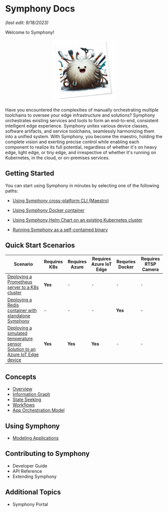 # Symphony Docs

_(last edit: 9/18/2023)_

Welcome to Symphony!

<div align="center">
  <img src="./symphony-book/images/symphony.png" alt="Symphony" width="200" height="200">
</div>


Have you encountered the complexities of manually orchestrating multiple toolchains to oversee your edge infrastructure and solutions? Symphony orchestrates existing services and tools to form an end-to-end, consistent intelligent edge experience. Symphony unites various device classes, software artifacts, and service toolchains, seamlessly harmonizing them into a unified system. With Symphony, you become the maestro, holding the complete vision and exerting precise control while enabling each component to realize its full potential, regardless of whether it's on heavy edge, light edge, or tiny edge, and irrespective of whether it's running on Kubernetes, in the cloud, or on-premises services.

## Getting Started

You can start using Symphony in minutes by selecting one of the following paths:

* [Using Symphony cross-platform CLI (Maestro)](./symphony-book/quick_start/quick_start_maestro.md)

* [Using Symphony Docker container](./symphony-book/quick_start/quick_start_docker.md)

* [Using Symphony Helm Chart on an existing Kubernetes cluster](./symphony-book/quick_start/quick_start_helm.md)

* [Running Symphony as a self-contained binary](./symphony-book/quick_start/quick_start_binary.md)

## Quick Start Scenarios

| Scenario | Requires K8s | Requires Azure | Requires Azure IoT Edge| Requries Docker | Requires RTSP Camera |
|--------|--------|--------|--------|--------|--------|
| [Deploying a Prometheus server to a K8s cluster](./symphony-book/quick_start/deploy_prometheus_k8s.md) | **Yes** | - | - | - | - |
| [Deploying a Redis container with standalone Symphony](./symphony-book/quick_start/deploy_redis_no_k8s.md)| - | - | - | **Yes** | - |
| [Deploying a simulated temperature sensor Solution to an Azure IoT Edge device](./symphony-book/quick_start/deploy_solution_to_azure_iot_edge.md) | **Yes** | **Yes** | **Yes** | - | - |

## Concepts

* [Overview](./symphony-book/concepts/overview.md)
* [Information Graph](./symphony-book/concepts/information_graph.md)
* [State Seeking](./symphony-book/concepts/state_seeking.md)
* [Workflows](./symphony-book/concepts/workflows.md)
* [App Orchestration Model](./symphony-book/concepts/orchestration_model.md)


## Using Symphony

* [Modeling Applications](./symphony-book/solution-management/solution-management.md)

## Contributing to Symphony

* Developer Guide
* API Reference
* Extending Symphony

## Additional Topics

* Symphony Portal